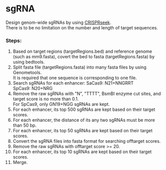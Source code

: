 # sgRNA
Design genom-wide sgRNAs by using [CRISPRseek](http://bioconductor.org/packages/release/bioc/html/CRISPRseek.html).                                             
There is to be no limitation on the number and length of target sequences.                 
                                 
### Steps:                   
1. Based on target regions (targetRegions.bed) and reference genome (such as mm9.fasta),  covert the bed to fasta (targetRegions.fasta) by using bedtools.                                                  
2. Split fasta file (targetRegions.fasta) into many fasta files by using Genometools.    
 It is required that one sequence is corresponding to one file.                                            
3. Search sgRNAs for each enhancer:
      SaCas9: N21+NNGRRT                                    
      SpCas9: N20+NRG       
4.  Remove the raw sgRNAs with "N",  "TTTT", BsmBI enzyme cut sites, and target score is no more than 0.1.                                            
       For SpCas9, only GN19+NGG sgRNAs are kept.                           
5.  For each enhancer, its top 500 sgRNAs are kept based on their target scores.                                    
6.  For each enhancer, the distance of its any two sgRNAs must be more than 50 bp.                                          
7.  For each enhancer, its top 50 sgRNAs are kept based on their target scores.                                       
8.  Convert the sgRNA files into fasta format for searching offtarget scores.                          
10. Remove the raw sgRNAs with  offtarget score >= 20.       
11. For each enhancer, its top 10 sgRNAs are kept based on their target scores.         
12. Merge.            

